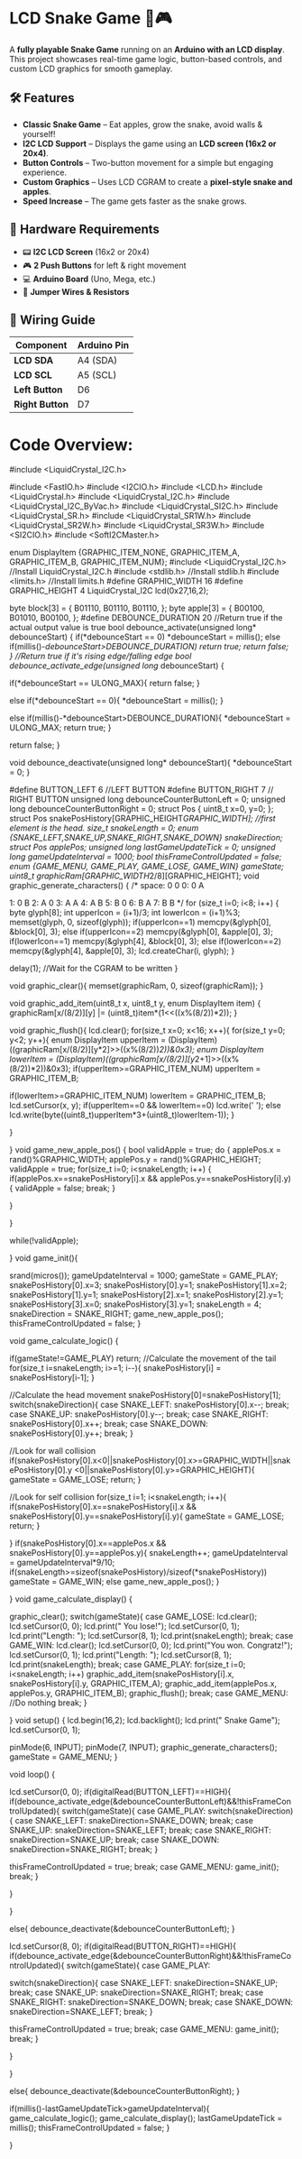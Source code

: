 # LCD Snake Game 🐍🎮  

A **fully playable Snake Game** running on an **Arduino with an LCD display**. This project showcases real-time game logic, button-based controls, and custom LCD graphics for smooth gameplay.

## 🛠 Features  
- **Classic Snake Game** – Eat apples, grow the snake, avoid walls & yourself!  
- **I2C LCD Support** – Displays the game using an **LCD screen (16x2 or 20x4)**.  
- **Button Controls** – Two-button movement for a simple but engaging experience.  
- **Custom Graphics** – Uses LCD CGRAM to create a **pixel-style snake and apples**.  
- **Speed Increase** – The game gets faster as the snake grows.  

## 🔧 Hardware Requirements  
- 📟 **I2C LCD Screen** (16x2 or 20x4)  
- 🎮 **2 Push Buttons** for left & right movement  
- 💻 **Arduino Board** (Uno, Mega, etc.)  
- 🔌 **Jumper Wires & Resistors**  

## 🚀 Wiring Guide  
| Component       | Arduino Pin |
|----------------|------------|
| **LCD SDA**    | A4 (SDA)   |
| **LCD SCL**    | A5 (SCL)   |
| **Left Button** | D6        |
| **Right Button** | D7        |

# Code Overview:

#include <LiquidCrystal_I2C.h>

#include <FastIO.h>
#include <I2CIO.h>
#include <LCD.h>
#include <LiquidCrystal.h>
#include <LiquidCrystal_I2C.h>
#include <LiquidCrystal_I2C_ByVac.h>
#include <LiquidCrystal_SI2C.h>
#include <LiquidCrystal_SR.h>
#include <LiquidCrystal_SR1W.h>
#include <LiquidCrystal_SR2W.h>
#include <LiquidCrystal_SR3W.h>
#include <SI2CIO.h>
#include <SoftI2CMaster.h>

enum DisplayItem {GRAPHIC_ITEM_NONE, GRAPHIC_ITEM_A, GRAPHIC_ITEM_B,
GRAPHIC_ITEM_NUM};
#include <LiquidCrystal_I2C.h> //Install LiquidCrystal_I2C.h
#include <stdlib.h> //Install stdlib.h
#include <limits.h> //Install limits.h
#define GRAPHIC_WIDTH 16
#define GRAPHIC_HEIGHT 4
LiquidCrystal_I2C lcd(0x27,16,2);

byte block[3] = {
B01110,
B01110,
B01110,
};
byte apple[3] = {
B00100,
B01010,
B00100,
};
#define DEBOUNCE_DURATION 20
//Return true if the actual output value is true
bool debounce_activate(unsigned long* debounceStart)
{
if(*debounceStart == 0)
*debounceStart = millis();
else if(millis()-*debounceStart>DEBOUNCE_DURATION)
return true;
return false;
}
//Return true if it's rising edge/falling edge
bool debounce_activate_edge(unsigned long* debounceStart)
{

if(*debounceStart == ULONG_MAX){
return false;
} 

else if(*debounceStart == 0){
*debounceStart = millis();
} 

else if(millis()-*debounceStart>DEBOUNCE_DURATION){
*debounceStart = ULONG_MAX;
return true;
}

return false;
}

void debounce_deactivate(unsigned long* debounceStart){
*debounceStart = 0;
}

#define BUTTON_LEFT 6 //LEFT BUTTON
#define BUTTON_RIGHT 7 // RIGHT BUTTON
unsigned long debounceCounterButtonLeft = 0;
unsigned long debounceCounterButtonRight = 0;
struct Pos {
uint8_t x=0, y=0;
};
struct Pos snakePosHistory[GRAPHIC_HEIGHT*GRAPHIC_WIDTH]; 
//first element is the head.
size_t snakeLength = 0;
enum {SNAKE_LEFT,SNAKE_UP,SNAKE_RIGHT,SNAKE_DOWN} snakeDirection;
struct Pos applePos;
unsigned long lastGameUpdateTick = 0;
unsigned long gameUpdateInterval = 1000;
bool thisFrameControlUpdated = false;
enum {GAME_MENU, GAME_PLAY, GAME_LOSE, GAME_WIN} gameState;
uint8_t graphicRam[GRAPHIC_WIDTH*2/8][GRAPHIC_HEIGHT];
void graphic_generate_characters()
{
/*
space: 0 0
0: 0 A

1: 0 B
2: A 0
3: A A
4: A B
5: B 0
6: B A
7: B B
*/
for (size_t i=0; i<8; i++) {
byte glyph[8];
int upperIcon = (i+1)/3;
int lowerIcon = (i+1)%3;
memset(glyph, 0, sizeof(glyph));
if(upperIcon==1)
memcpy(&glyph[0], &block[0], 3);
else if(upperIcon==2)
memcpy(&glyph[0], &apple[0], 3);
if(lowerIcon==1)
memcpy(&glyph[4], &block[0], 3);
else if(lowerIcon==2)
memcpy(&glyph[4], &apple[0], 3);
lcd.createChar(i, glyph);
}

delay(1); 
//Wait for the CGRAM to be written
}

void graphic_clear(){
memset(graphicRam, 0, sizeof(graphicRam));
}

void graphic_add_item(uint8_t x, uint8_t y, enum DisplayItem item) {
graphicRam[x/(8/2)][y] |= (uint8_t)item*(1<<((x%(8/2))*2));
}

void graphic_flush(){
lcd.clear();
for(size_t x=0; x<16; x++){
for(size_t y=0; y<2; y++){
enum DisplayItem upperItem =
(DisplayItem)((graphicRam[x/(8/2)][y*2]>>((x%(8/2))*2))&0x3);
enum DisplayItem lowerItem =
(DisplayItem)((graphicRam[x/(8/2)][y*2+1]>>((x%(8/2))*2))&0x3);
if(upperItem>=GRAPHIC_ITEM_NUM)
upperItem = GRAPHIC_ITEM_B;

if(lowerItem>=GRAPHIC_ITEM_NUM)
lowerItem = GRAPHIC_ITEM_B;
lcd.setCursor(x, y);
if(upperItem==0 && lowerItem==0)
lcd.write(' ');
else
lcd.write(byte((uint8_t)upperItem*3+(uint8_t)lowerItem-1));
}

}

}
void game_new_apple_pos()
{
bool validApple = true;
do {
applePos.x = rand()%GRAPHIC_WIDTH;
applePos.y = rand()%GRAPHIC_HEIGHT;
validApple = true;
for(size_t i=0; i<snakeLength; i++)
{
if(applePos.x==snakePosHistory[i].x && applePos.y==snakePosHistory[i].y){
validApple = false;
break;
}

}

} 

while(!validApple);

}
void game_init(){
 
srand(micros());
gameUpdateInterval = 1000;
gameState = GAME_PLAY;
snakePosHistory[0].x=3; snakePosHistory[0].y=1;
snakePosHistory[1].x=2; snakePosHistory[1].y=1;
snakePosHistory[2].x=1; snakePosHistory[2].y=1;
snakePosHistory[3].x=0; snakePosHistory[3].y=1;
snakeLength = 4;
snakeDirection = SNAKE_RIGHT;
game_new_apple_pos();
thisFrameControlUpdated = false;
}

void game_calculate_logic() {

if(gameState!=GAME_PLAY)
return;
//Calculate the movement of the tail
for(size_t i=snakeLength; i>=1; i--){ 
snakePosHistory[i] = snakePosHistory[i-1];
}

//Calculate the head movement
snakePosHistory[0]=snakePosHistory[1];
switch(snakeDirection){
case SNAKE_LEFT: snakePosHistory[0].x--; break;
case SNAKE_UP: snakePosHistory[0].y--; break;
case SNAKE_RIGHT: snakePosHistory[0].x++; break;
case SNAKE_DOWN: snakePosHistory[0].y++; break;
}

//Look for wall collision
if(snakePosHistory[0].x<0||snakePosHistory[0].x>=GRAPHIC_WIDTH||snakePosHistory[0].y
<0||snakePosHistory[0].y>=GRAPHIC_HEIGHT){
gameState = GAME_LOSE;
return;
}

//Look for self collision
for(size_t i=1; i<snakeLength; i++){
if(snakePosHistory[0].x==snakePosHistory[i].x &&
snakePosHistory[0].y==snakePosHistory[i].y){
gameState = GAME_LOSE;
return;
}

}
if(snakePosHistory[0].x==applePos.x && snakePosHistory[0].y==applePos.y){
snakeLength++;
gameUpdateInterval = gameUpdateInterval*9/10;
if(snakeLength>=sizeof(snakePosHistory)/sizeof(*snakePosHistory))
gameState = GAME_WIN;
else
game_new_apple_pos();
}

}
void game_calculate_display() {
  
graphic_clear();
switch(gameState){
case GAME_LOSE:
lcd.clear();
lcd.setCursor(0, 0);
lcd.print(" You lose!");
lcd.setCursor(0, 1);
lcd.print("Length: ");
lcd.setCursor(8, 1);
lcd.print(snakeLength);
break;
case GAME_WIN:
lcd.clear();
lcd.setCursor(0, 0);
lcd.print("You won. Congratz!");
lcd.setCursor(0, 1);
lcd.print("Length: ");
lcd.setCursor(8, 1);
lcd.print(snakeLength);
break;
case GAME_PLAY:
for(size_t i=0; i<snakeLength; i++)
graphic_add_item(snakePosHistory[i].x, snakePosHistory[i].y, GRAPHIC_ITEM_A);
graphic_add_item(applePos.x, applePos.y, GRAPHIC_ITEM_B);
graphic_flush();
break;
case GAME_MENU:
//Do nothing
break;
}

}
void setup() {
lcd.begin(16,2);
lcd.backlight();
lcd.print(" Snake Game");
lcd.setCursor(0, 1);

pinMode(6, INPUT);
pinMode(7, INPUT);
graphic_generate_characters();
gameState = GAME_MENU;
}

void loop() {

lcd.setCursor(0, 0);
if(digitalRead(BUTTON_LEFT)==HIGH){
if(debounce_activate_edge(&debounceCounterButtonLeft)&&!thisFrameControlUpdated){
switch(gameState){
case GAME_PLAY:
switch(snakeDirection){
case SNAKE_LEFT: snakeDirection=SNAKE_DOWN; break;
case SNAKE_UP: snakeDirection=SNAKE_LEFT; break;
case SNAKE_RIGHT: snakeDirection=SNAKE_UP; break;
case SNAKE_DOWN: snakeDirection=SNAKE_RIGHT; break;
}

thisFrameControlUpdated = true;
break;
case GAME_MENU:
game_init();
break;
}

}

}

else{
debounce_deactivate(&debounceCounterButtonLeft);
}

lcd.setCursor(8, 0);
if(digitalRead(BUTTON_RIGHT)==HIGH){
if(debounce_activate_edge(&debounceCounterButtonRight)&&!thisFrameControlUpdated){
switch(gameState){
case GAME_PLAY:

switch(snakeDirection){
case SNAKE_LEFT: snakeDirection=SNAKE_UP; break;
case SNAKE_UP: snakeDirection=SNAKE_RIGHT; break;
case SNAKE_RIGHT: snakeDirection=SNAKE_DOWN; break;
case SNAKE_DOWN: snakeDirection=SNAKE_LEFT; break;
}

thisFrameControlUpdated = true;
break;
case GAME_MENU:
game_init();
break;
}

}

}

else{
debounce_deactivate(&debounceCounterButtonRight);
}

if(millis()-lastGameUpdateTick>gameUpdateInterval){
game_calculate_logic();
game_calculate_display();
lastGameUpdateTick = millis();
thisFrameControlUpdated = false;
}

}